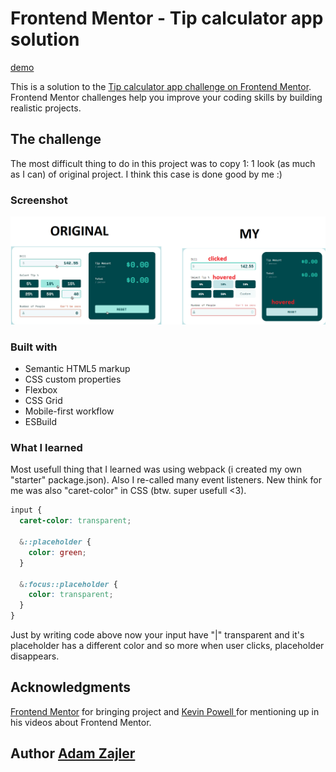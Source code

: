 # Frontend Mentor - Tip calculator app solution

[demo](https://adamzajler.github.io/SPLITTER/)

This is a solution to the [Tip calculator app challenge on Frontend Mentor](https://www.frontendmentor.io/challenges/tip-calculator-app-ugJNGbJUX). Frontend Mentor challenges help you improve your coding skills by building realistic projects.

## The challenge
  The most difficult thing to do in this project was to copy 1: 1 look (as much as I can) of original project. I think this case is done good by me :)
### Screenshot
  ![comparasion of original project and my](https://github.com/AdamZajler/SPLITTER/blob/main/images/comparasion.png)
### Built with
- Semantic HTML5 markup
- CSS custom properties
- Flexbox
- CSS Grid
- Mobile-first workflow
- ESBuild
### What I learned
  Most usefull thing that I learned was using webpack (i created my own "starter" package.json). Also I re-called many event listeners. New think for me was also "caret-color" in CSS (btw. super usefull <3).

  ```css
input {
    caret-color: transparent;

    &::placeholder {
      color: green;
    }
  
    &:focus::placeholder {
      color: transparent;
    }
}
```
Just by writing code above now your input have "|" transparent and it's placeholder has a different color and so more when user clicks, placeholder disappears.
## Acknowledgments
[Frontend Mentor](https://github.com/frontendmentorio) for bringing project and 
[Kevin Powell ](https://www.youtube.com/user/KepowOb) for mentioning up in his videos about Frontend Mentor.
## Author [Adam Zajler](https://www.linkedin.com/in/adam-zajler-255ba8212/)
